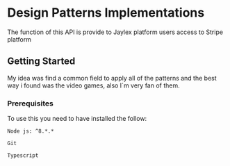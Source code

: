 # Design Patterns Implementations

The function of this API is provide to Jaylex platform users access to Stripe platform 

## Getting Started

My idea was find a common field to apply all of the patterns and the best way i found was the video games, also I´m very fan of them.

### Prerequisites

 To use this you need to have installed the follow:


```
Node js: ^8.*.*

Git

Typescript
```